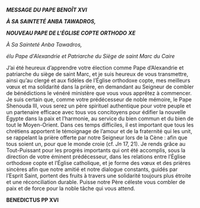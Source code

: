 ***MESSAGE DU PAPE BENOÎT XVI***

***À SA SAINTETÉ ANBA TAWADROS,***

***NOUVEAU PAPE DE L'ÉGLISE COPTE ORTHODO*** ***XE***

*À* *Sa Sainteté Anba Tawadros,*

*élu Pape d'Alexandrie et Patriarche du Siège de saint Marc du Caire*

J’ai été heureux d’apprendre votre élection comme Pape d’Alexandrie et patriarche du siège de saint Marc, et je suis heureux de vous transmettre, ainsi qu’au clergé et aux fidèles de l’Église orthodoxe copte, mes meilleurs vœux et ma solidarité dans la prière, en demandant au Seigneur de combler de bénédictions le vénéré ministère que vous vous apprêtez à commencer. Je suis certain que, comme votre prédécesseur de noble mémoire, le Pape Shenouda III, vous serez un père spirituel authentique pour votre peuple et un partenaire efficace avec tous vos concitoyens pour édifier la nouvelle Égypte dans la paix et l’harmonie, au service du bien commun et du bien de tout le Moyen-Orient. Dans ces temps difficiles, il est important que tous les chrétiens apportent le témoignage de l’amour et de la fraternité qui les unit, se rappelant la prière offerte par notre Seigneur lors de  la Cène : afin que tous soient un, pour que le monde croie (cf. *Jn* 17, 21). Je rends grâce au Tout-Puissant pour les progrès importants qui ont été accomplis, sous la direction de votre éminent prédécesseur, dans les relations entre l’Église orthodoxe copte et l’Église catholique, et je forme des vœux et des prières sincères afin que notre amitié et notre dialogue constants, guidés par l’Esprit Saint, portent des fruits à travers une solidarité toujours plus étroite et une réconciliation durable. Puisse notre Père céleste vous combler de paix et de force pour la noble tâche qui vous attend.

**BENEDICTUS PP XVI**